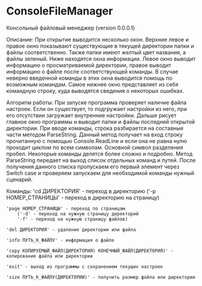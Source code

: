 # ConsoleFileManager
 Консольный файловый менеджер (version 0.0.0.1) 

 Описание:
	При открытие выводится несколько окон. Верхние левое и правое окно показывают существующие в
текущей директории папки и файлы соответственно. Также папки имеют желтый цвет названия, а файлы
зеленый. Ниже находятся окна информации. Левое окно выводит информацию о просматриваемой директории,
правое выводит информацию о файле после соответствующей команды. В случае неверно введенной команды
в этих окна выводится помощь по возможным командам. Самое нижнее окно представляет из себя командную 
строку, куда выводятся сведения о некоторых ошибках.

Алгоритм работы:
	При запуске программа проверяет наличие файла настроек. Если он существует, то подгружает настройки
из него, при его отсутствии загружает внутренние настройки. Дальше рисует главное окно программы и 
выводит папки и файлы последней открытой директории. 
	При вводе команды, строка разбирается на составные части методом ParseString. Данный метод получает
на вход строку прочитанную с помощью Console.ReadLine и если она не равна нулю проходит циклом по всем
символам. Основной символ разделения пробел. Некоторые команды делятся более сложно и подробно. Метод ParseString
передает на выход список отдельных команд и путей. После получения данного списка пропускаем его 
первый элемент через Switch case и проверяем запускаем для необходимой команды нужный сценарий.

Команды:
	'cd ДИРЕКТОРИЯ' - переход в директорию ('-p НОМЕР_СТРАНИЦЫ' - переход в директорию на страницу)
	
	'page НОМЕР_СТРАНИЦЫ' - переход по страницам
		('-d' - переход на нужную страницу директорий	
		'-f' - переход на нужную страницу файлов)
		
	'del ДИРЕКТОРИЯ' - удаление директории или файла
	
	'info ПУТЬ_К_ФАЙЛУ' - информация о файле
	
	'copy КОПИРУЕМЫЙ_ФАЙЛ(ДИРЕКТОРИЯ) КОНЕЧНЫЙ_ФАЙЛ(ДИРЕКТОРИЯ)' - копирование файла или директории
	
	'exit' - выход из программы с сохранением текущих настроек
	
	'size ПУТЬ_К_ФАЙЛУ(ДИРЕКТОРИИ)' - получить размер файла или директории
